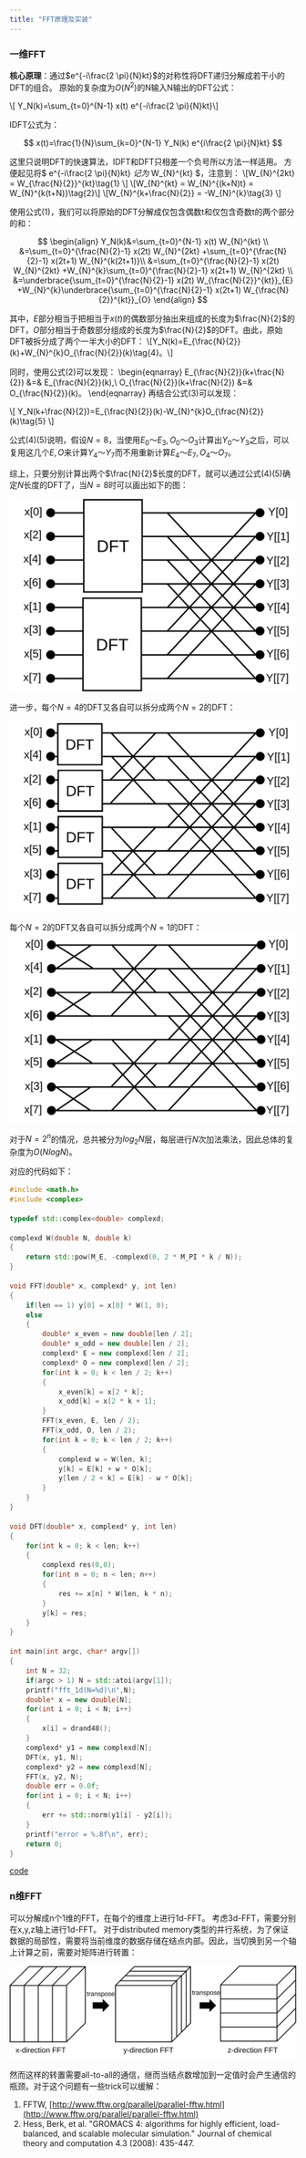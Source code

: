 ```yaml
---
title: "FFT原理及实装"
---
```


<script async src="https://cdn.jsdelivr.net/npm/mathjax@3/es5/tex-chtml.js" id="MathJax-script"></script>
<script>
MathJax = {
  tex: {
    inlineMath: [['$', '$'],['\\(', '\\)']]
  }
};
</script>



### 一维FFT

<b>核心原理</b>：通过$e^{-i\frac{2 \pi}{N}kt}$的对称性将DFT递归分解成若干小的DFT的组合。
原始的复杂度为$O(N^2)$的N输入N输出的DFT公式：

\\[ Y_N(k)=\sum_{t=0}^{N-1}  x(t) e^{-i\frac{2 \pi}{N}kt}\\]

IDFT公式为：

$$
 x(t)=\frac{1}{N}\sum_{k=0}^{N-1}  Y_N(k) e^{i\frac{2 \pi}{N}kt}
$$


这里只说明DFT的快速算法，IDFT和DFT只相差一个负号所以方法一样适用。
方便起见将$ e^{-i\frac{2 \pi}{N}kt} $记为$ W_{N}^{kt} $，注意到：
\\[W_{N}^{2kt} = W_{\frac{N}{2}}^{kt}\tag{1} \\]
\\[W_{N}^{kt} = W_{N}^{(k+N)t} = W_{N}^{k(t+N)}\tag{2}\\]
\\[W_{N}^{k+\frac{N}{2}} = -W_{N}^{k}\tag{3} \\]


使用公式(1)，我们可以将原始的DFT分解成仅包含偶数t和仅包含奇数t的两个部分的和：

$$
\begin{align}
Y_N(k)&=\sum_{t=0}^{N-1}  x(t) W_{N}^{kt} \\
&=\sum_{t=0}^{\frac{N}{2}-1}  x(2t) W_{N}^{2kt} +\sum_{t=0}^{\frac{N}{2}-1}  x(2t+1) W_{N}^{k(2t+1)}\\ 
&=\sum_{t=0}^{\frac{N}{2}-1}  x(2t) W_{N}^{2kt} +W_{N}^{k}\sum_{t=0}^{\frac{N}{2}-1}  x(2t+1) W_{N}^{2kt} \\
&=\underbrace{\sum_{t=0}^{\frac{N}{2}-1}  x(2t) W_{\frac{N}{2}}^{kt}}_{E} +W_{N}^{k}\underbrace{\sum_{t=0}^{\frac{N}{2}-1}  x(2t+1) W_{\frac{N}{2}}^{kt}}_{O}
\end{align} 
$$

其中，$E$部分相当于把相当于$x(t)$的偶数部分抽出来组成的长度为$\frac{N}{2}$的DFT，$O$部分相当于奇数部分组成的长度为$\frac{N}{2}$的DFT。由此，原始DFT被拆分成了两个一半大小的DFT：
\\[Y_N(k)=E_{\frac{N}{2}}(k)+W_{N}^{k}O_{\frac{N}{2}}(k)\tag{4}。\\]

同时，使用公式(2)可以发现：
\begin{eqnarray}
E_{\frac{N}{2}}(k+\frac{N}{2}) &=& E_{\frac{N}{2}}(k),\\
O_{\frac{N}{2}}(k+\frac{N}{2}) &=& O_{\frac{N}{2}}(k)。
\end{eqnarray}
再结合公式(3)可以发现：

\\[
Y_N(k+\frac{N}{2})=E_{\frac{N}{2}}(k)-W_{N}^{k}O_{\frac{N}{2}}(k)\tag{5}
\\]

公式(4)(5)说明，假设$N=8$，当使用$E_0～E_3,O_0～O_3$计算出$Y_0～Y_3$之后，可以复用这几个$E,O$来计算$Y_4～Y_7$而不用重新计算$E_4～E_7,O_4～O_7$。 
   
综上，只要分别计算出两个$\frac{N}{2}$长度的DFT，就可以通过公式(4)(5)确定$N$长度的DFT了，当$N=8$时可以画出如下的图：

![?](../img/fft/fft1.svg)

进一步，每个$N=4$的DFT又各自可以拆分成两个$N=2$的DFT：

![?](../img/fft/fft2.svg)

每个$N=2$的DFT又各自可以拆分成两个$N=1$的DFT：
![?](../img/fft/fft3.svg)

对于$N=2^n$的情况，总共被分为$log_2{N}$层，每层进行$N$次加法乘法，因此总体的复杂度为$O(Nlog{N})$。

对应的代码如下：

```C++
#include <math.h>
#include <complex>

typedef std::complex<double> complexd;

complexd W(double N, double k)
{
    return std::pow(M_E, -complexd(0, 2 * M_PI * k / N));
}

void FFT(double* x, complexd* y, int len)
{
    if(len == 1) y[0] = x[0] * W(1, 0);
    else
    {
        double* x_even = new double[len / 2];
        double* x_odd = new double[len / 2];
        complexd* E = new complexd[len / 2];
        complexd* O = new complexd[len / 2];
        for(int k = 0; k < len / 2; k++)
        {
            x_even[k] = x[2 * k];
            x_odd[k] = x[2 * k + 1];
        }
        FFT(x_even, E, len / 2);
        FFT(x_odd, O, len / 2);
        for(int k = 0; k < len / 2; k++)
        {
            complexd w = W(len, k);
            y[k] = E[k] + w * O[k];
            y[len / 2 + k] = E[k] - w * O[k];
        }
    }
}

void DFT(double* x, complexd* y, int len)
{
    for(int k = 0; k < len; k++)
    {
        complexd res(0,0);
        for(int n = 0; n < len; n++)
        {
            res += x[n] * W(len, k * n);
        }
        y[k] = res;
    }
}

int main(int argc, char* argv[])
{
    int N = 32;
    if(argc > 1) N = std::atoi(argv[1]);
    printf("fft_1d(N=%d)\n",N);
    double* x = new double[N];
    for(int i = 0; i < N; i++)
    {
        x[i] = drand48();
    }
    complexd* y1 = new complexd[N];
    DFT(x, y1, N);
    complexd* y2 = new complexd[N];
    FFT(x, y2, N);
    double err = 0.0f;
    for(int i = 0; i < N; i++)
    {
        err += std::norm(y1[i] - y2[i]);
    }
    printf("error = %.8f\n", err);
    return 0;
}
```
[code](https://github.com/jooooow/fft)

### n维FFT

可以分解成n个1维的FFT，在每个的维度上进行1d-FFT。
考虑3d-FFT，需要分别在x,y,z轴上进行1d-FFT。
对于distributed memory类型的并行系统，为了保证数据的局部性，需要将当前维度的数据存储在结点内部。因此，当切换到另一个轴上计算之前，需要对矩阵进行转置：

![?](../img/fft/transpose.svg)

然而这样的转置需要all-to-all的通信，继而当结点数增加到一定值时会产生通信的瓶颈。对于这个问题有一些trick可以缓解：

1. FFTW, [http://www.fftw.org/parallel/parallel-fftw.html](http://www.fftw.org/parallel/parallel-fftw.html)
2. Hess, Berk, et al. "GROMACS 4: algorithms for highly efficient, load-balanced, and scalable molecular simulation." Journal of chemical theory and computation 4.3 (2008): 435-447.

<script src="https://utteranc.es/client.js"
        repo="jooooow/jooooow.github.io"
        issue-term="pathname"
        theme="github-light"
        crossorigin="anonymous"
        async>
</script>